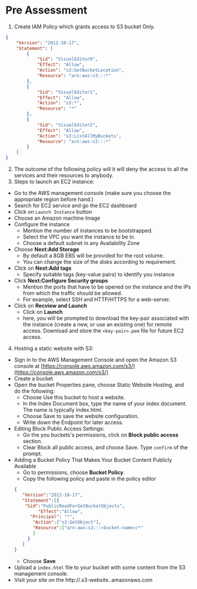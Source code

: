 # Pre Assessment

1. Create IAM Policy which grants access to S3 bucket Only.
```json
{
    "Version": "2012-10-17",
    "Statement": [
        {
            "Sid": "VisualEditor0",
            "Effect": "Allow",
            "Action": "s3:GetBucketLocation",
            "Resource": "arn:aws:s3:::*"
        },
        {
            "Sid": "VisualEditor1",
            "Effect": "Allow",
            "Action": "s3:*",
            "Resource": "*"
        },
        {
            "Sid": "VisualEditor2",
            "Effect": "Allow",
            "Action": "s3:ListAllMyBuckets",
            "Resource": "arn:aws:s3:::*"
        }
    ]
}
```
2. The outcome of the following policy will it will deny the access to all the services and their resources to anybody.
3. Steps to launch an EC2 instance:
  - Go to the AWS management console (make sure you choose the appropriate region before hand.)
  - Search for EC2 service and go the EC2 dashboard
  - Click on `Launch Instance` button
  - Choose an Amazon machine Image
  - Configure the instance
    - Mention the number of instances to be bootstrapped.
    - Select the VPC you want the instance to be in.
    - Choose a default subnet in any Availability Zone
  - Choose **Next:Add Storage**
    - By default a 8GB EBS will be provided for the root volume.
    - You can change the size of the disks according to requirement.
  - Click on **Next:Add tags**
    - Specify suitable tags (key-value pairs) to identify you instance
  - Click **Next:Configure Security groups**
    - Mention the ports that have to be opened on the instance and the IPs from which the traffic should be allowed.
    - For example, select SSH and HTTP/HTTPS for a web-server.
  - Click on **Recview and Launch**
    - Click on **Launch**
    - here, you will be prompted to download the key-pair associated with the instance (create a new, or use an existing one) for remote access. Download and store the `<key-pair>.pem` file for future EC2 access.

4. Hosting a static website with S3:
  - Sign in to the AWS Management Console and open the Amazon S3 console at [https://console.aws.amazon.com/s3/](https://console.aws.amazon.com/s3/)
  - Create a bucket
  - Open the bucket Properties pane, choose Static Website Hosting, and do the following:
    - Choose Use this bucket to host a website.
    - In the Index Document box, type the name of your index document. The name is typically index.html.
    - Choose Save to save the website configuration.
    - Write down the Endpoint for later access.
  - Editing Block Public Access Settings:
    - Go the you buckets's permissions, click on **Block public access** section.
    - Clear Block all public access, and choose Save. Type `confirm` of the prompt.
  - Adding a Bucket Policy That Makes Your Bucket Content Publicly Available
    - Go to permissions, choose **Bucket Policy**.
    - Copy the following policy and paste in the policy editor
    ```json
    {
       "Version":"2012-10-17",
       "Statement":[{
        "Sid":"PublicReadForGetBucketObjects",
             "Effect":"Allow",
          "Principal": "*",
           "Action":["s3:GetObject"],
           "Resource":["arn:aws:s3:::<bucket-name>/*"
           ]
         }
       ]
    }
    ```
    - Choose **Save**
  - Upload a `index.html` file to your bucket with some content from the S3 management console.
  - Visit your site on the  http://<bucket-name>.s3-website.<region-name>.amazonaws.com
